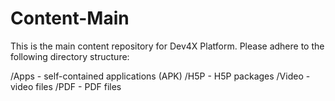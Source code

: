 # Content-Main

This is the main content repository for Dev4X Platform.
Please adhere to the following directory structure:

/Apps - self-contained applications (APK)
/H5P - H5P packages
/Video - video files
/PDF - PDF files
